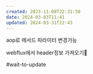 ```yaml
---
created: 2023-11-08T22:31:50
date: 2024-03-03T11:41
updated: 2024-03-31T22:43
---
```

aop로 메서드 파라미터 변경가능


webflux에서 header정보 가져오기

#wait-to-update 